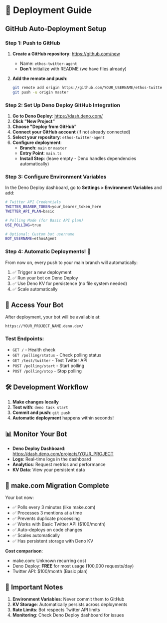 # 🚀 Deployment Guide

## GitHub Auto-Deployment Setup

### Step 1: Push to GitHub

1. **Create a GitHub repository**: https://github.com/new
   - Name: `ethos-twitter-agent`
   - **Don't** initialize with README (we have files already)

2. **Add the remote and push**:
   ```bash
   git remote add origin https://github.com/YOUR_USERNAME/ethos-twitter-agent.git
   git push -u origin master
   ```

### Step 2: Set Up Deno Deploy GitHub Integration

1. **Go to Deno Deploy**: https://dash.deno.com/
2. **Click "New Project"**
3. **Choose "Deploy from GitHub"**
4. **Connect your GitHub account** (if not already connected)
5. **Select your repository**: `ethos-twitter-agent`
6. **Configure deployment**:
   - **Branch**: `main` or `master` 
   - **Entry Point**: `main.ts`
   - **Install Step**: (leave empty - Deno handles dependencies automatically)

### Step 3: Configure Environment Variables

In the Deno Deploy dashboard, go to **Settings > Environment Variables** and add:

```bash
# Twitter API Credentials
TWITTER_BEARER_TOKEN=your_bearer_token_here
TWITTER_API_PLAN=basic

# Polling Mode (for Basic API plan)
USE_POLLING=true

# Optional: Custom bot username
BOT_USERNAME=ethosAgent
```

### Step 4: Automatic Deployments! 🎉

From now on, every push to your main branch will automatically:
1. ✅ Trigger a new deployment
2. ✅ Run your bot on Deno Deploy
3. ✅ Use Deno KV for persistence (no file system needed)
4. ✅ Scale automatically

## 🔗 Access Your Bot

After deployment, your bot will be available at:
```
https://YOUR_PROJECT_NAME.deno.dev/
```

### Test Endpoints:
- `GET /` - Health check
- `GET /polling/status` - Check polling status  
- `GET /test/twitter` - Test Twitter API
- `POST /polling/start` - Start polling
- `POST /polling/stop` - Stop polling

## 🛠️ Development Workflow

1. **Make changes locally**
2. **Test with**: `deno task start`
3. **Commit and push**: `git push`
4. **Automatic deployment** happens within seconds!

## 📊 Monitor Your Bot

- **Deno Deploy Dashboard**: https://dash.deno.com/projects/YOUR_PROJECT
- **Logs**: Real-time logs in the dashboard
- **Analytics**: Request metrics and performance
- **KV Data**: View your persistent data

## 🔄 make.com Migration Complete

Your bot now:
- ✅ Polls every 3 minutes (like make.com)
- ✅ Processes 3 mentions at a time
- ✅ Prevents duplicate processing
- ✅ Works with Basic Twitter API ($100/month)
- ✅ Auto-deploys on code changes
- ✅ Scales automatically
- ✅ Has persistent storage with Deno KV

**Cost comparison**:
- make.com: Unknown recurring cost
- Deno Deploy: **FREE** for most usage (100,000 requests/day)
- Twitter API: $100/month (Basic plan)

## 🚨 Important Notes

1. **Environment Variables**: Never commit them to GitHub
2. **KV Storage**: Automatically persists across deployments
3. **Rate Limits**: Bot respects Twitter API limits
4. **Monitoring**: Check Deno Deploy dashboard for issues 